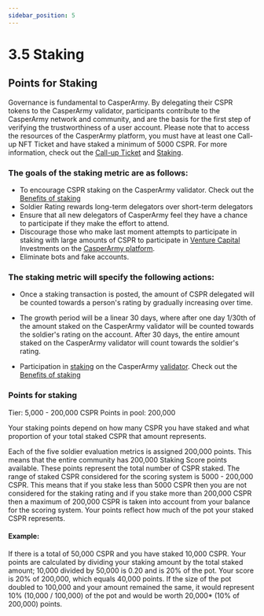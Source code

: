 ```yaml
---
sidebar_position: 5
---
```


# 3.5 Staking

## Points for Staking

Governance is fundamental to CasperArmy. By delegating their CSPR tokens to the CasperArmy validator, participants contribute to the CasperArmy network and community, and are the basis for the first step of verifying the trustworthiness of a user account. Please note that to access the resources of the CasperArmy platform, you must have at least one Call-up NFT Ticket and have staked a minimum of 5000 CSPR. For more information, check out the <a href="https://docs.casperarmy.org/docs/PRODUCTS%20AND%20SERVICES/2.7-call-up-ticket">Call-up Ticket</a> and <a href="https://docs.casperarmy.org/docs/PRODUCTS%20AND%20SERVICES/2.9-staking">Staking</a>.

### The goals of the staking metric are as follows:

- To encourage CSPR staking on the CasperArmy validator. Check out the <a href="https://docs.casperarmy.org/docs/validator/7.3-Benefits-of-staking">Benefits of staking</a>
- Soldier Rating rewards long-term delegators over short-term delegators
- Ensure that all new delegators of CasperArmy feel they have a chance to participate if they make the effort to attend.
- Discourage those who make last moment attempts to participate in staking with large amounts of CSPR to participate in <a href="https://docs.casperarmy.org/docs/PRODUCTS%20AND%20SERVICES/2.3%20Venture%20Capital">Venture Capital</a> Investments on the <a href="https://docs.casperarmy.org/docs/PLATFORM/5.3-Available-features">CasperArmy platform</a>. 
- Eliminate bots and fake accounts.

### The staking metric will specify the following actions:

- Once a staking transaction is posted, the amount of CSPR delegated will be counted towards a person's rating by gradually increasing over time.
- The growth period will be a linear 30 days, where after one day 1/30th of the amount staked on the CasperArmy validator will be counted towards the soldier's rating on the account. After 30 days, the entire amount staked on the CasperArmy validator will count towards the soldier's rating.
 
- Participation in <a href="https://docs.casperarmy.org/docs/PRODUCTS%20AND%20SERVICES/2.9-staking">staking</a> on the CasperArmy <a href="https://docs.casperarmy.org/docs/validator/7.1-Validator-features">validator</a>. Check  out the <a href="https://docs.casperarmy.org/docs/validator/7.3-Benefits-of-staking">Benefits of staking</a>

### Points for staking

Tier: 5,000 - 200,000 CSPR
Points in pool: 200,000

Your staking points depend on how many CSPR you have staked and what proportion of your total staked CSPR that amount represents.
 
Each of the five soldier evaluation metrics is assigned 200,000 points. This means that the entire community has 200,000 Staking Score points available. These points represent the total number of CSPR staked. The range of staked CSPR considered for the scoring system is 5000 - 200,000 CSPR. This means that if you stake less than 5000 CSPR then you are not considered for the staking rating and if you stake more than 200,000 CSPR then a maximum of 200,000 CSPR is taken into account from your balance for the scoring system. Your points reflect how much of the pot your staked CSPR represents.

#### Example:

If there is a total of 50,000 CSPR and you have staked 10,000 CSPR. Your points are calculated by dividing your staking amount by the total staked amount; 10,000 divided by 50,000 is 0.20 and is 20% of the pot. Your score is 20% of 200,000, which equals 40,000 points.
If the size of the pot doubled to 100,000 and your amount remained the same, it would represent 10% (10,000 / 100,000) of the pot and would be worth 20,000* (10% of 200,000) points.
